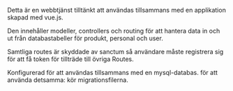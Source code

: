 Detta är en webbtjänst tilltänkt att användas tillsammans med en applikation skapad med vue.js. 

Den innehåller modeller, controllers och routing för att hantera data in och ut från databastabeller för produkt, personal och user. 

Samtliga routes är skyddade av sanctum så användare måste registrera sig för att få token för tillträde till övriga Routes.

Konfigurerad för att användas tillsammans med en mysql-databas. för att använda detsamma: kör migrationsfilerna.
